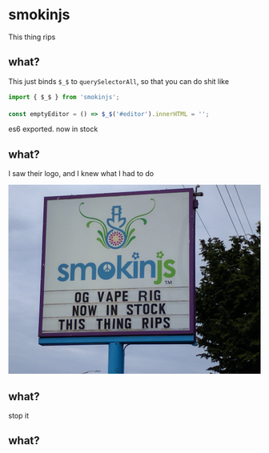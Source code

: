 # smokinjs
This thing rips

## what?
This just binds `$_$` to `querySelectorAll`, so that you can do shit like

```javascript
import { $_$ } from 'smokinjs';

const emptyEditor = () => $_$('#editor').innerHTML = '';
```

es6 exported.  now in stock

## what?
I saw their logo, and I knew what I had to do

[![](smokinjs.jpg)](http://smokinjs.com/)

## what?
stop it

## what?
